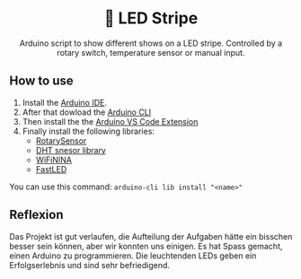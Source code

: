 <h1 align=center>🌈 LED Stripe</h1>
<p align=center>Arduino script to show different shows on a LED stripe. Controlled by a rotary switch, temperature sensor or manual input.</p>

## How to use
1. Install the [Arduino IDE](https://www.arduino.cc/en/software).
2. After that dowload the [Arduino CLI](https://arduino.github.io/arduino-cli/installation/)
3. Then install the the [Arduino VS Code Extension](https://marketplace.visualstudio.com/items?itemName=vsciot-vscode.vscode-arduino)
4. Finally install the following libraries:
    - [RotarySensor](https://www.mathertel.de/Arduino/RotaryEncoderLibrary.aspx)
    - [DHT snesor library](https://github.com/adafruit/DHT-sensor-library)
    - [WiFiNINA](https://www.arduino.cc/reference/en/libraries/wifinina/)
    - [FastLED](https://github.com/FastLED/FastLED)

You can use this command: `arduino-cli lib install "<name>"`

## Reflexion
Das Projekt ist gut verlaufen, die Aufteilung der Aufgaben hätte ein bisschen besser sein können, aber wir konnten uns einigen. Es hat Spass gemacht, einen Arduino zu programmieren. Die leuchtenden LEDs geben ein Erfolgserlebnis und sind sehr befriedigend.
